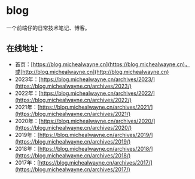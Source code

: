 # blog

一个前端仔的日常技术笔记、博客。

## 在线地址：

- 首页：[https://blog.michealwayne.cn](https://blog.michealwayne.cn)，或[http://blog.michealwayne.cn](http://blog.michealwayne.cn)
- 2023年：[https://blog.michealwayne.cn/archives/2023/](https://blog.michealwayne.cn/archives/2023/)
- 2022年：[https://blog.michealwayne.cn/archives/2022/](https://blog.michealwayne.cn/archives/2022/)
- 2021年：[https://blog.michealwayne.cn/archives/2021/](https://blog.michealwayne.cn/archives/2021/)
- 2020年：[https://blog.michealwayne.cn/archives/2020/](https://blog.michealwayne.cn/archives/2020/)
- 2019年：[https://blog.michealwayne.cn/archives/2019/](https://blog.michealwayne.cn/archives/2019/)
- 2018年：[https://blog.michealwayne.cn/archives/2018/](https://blog.michealwayne.cn/archives/2018/)
- 2017年：[https://blog.michealwayne.cn/archives/2017/](https://blog.michealwayne.cn/archives/2017/)


